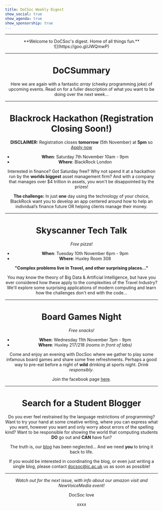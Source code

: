 ```yaml
---
title: DoCSoc Weekly Digest
show_social: true
show_agenda: true
show_sponsorship: true
...
```


---

<center>**Welcome to DoCSoc's digest. Home of all things fun.**</center>

<center>![](https://goo.gl/JWQmwP)

---

# DoCSummary

Here we are again with a fantastic *array* (cheeky programming joke) of upcoming events. Read on for a fuller description of what you want to be doing over the next week...  

---

# Blackrock Hackathon (Registration Closing Soon!)

**DISCLAIMER:** Registration closes **tomorrow** (5th November) at **5pm** so [Apply now](https://blackrock.tal.net/vx/lang-en-GB/mobile-0/brand-3/xf-0d787a351310/candidate/so/pm/1/pl/2/opp/1344-The-BlackRock-Hackathon/en-GB)

- **When**: Saturday 7th November 10am - 9pm
- **Where**: BlackRock London

Interested in finance? Got Saturday free? Why not spend it at a hackathon run by the **worlds biggest** asset management firm? And with a company that manages over $4 trillion in assets, you won't be disappointed by the prizes!

**The challenge:** In just **one** day using the technology of your choice, BlackRock want you to develop an app centered around how to help an individual’s finance future OR helping clients manage their money.

---

# Skyscanner Tech Talk

*Free pizza!*

- **When**: Tuesday 10th November 6pm - 9pm
- **Where**: Huxley Room 308

**"Complex problems live in Travel, and other surprising places..."**

You may know the theory of Big Data & Artificial Intelligence, but have you ever considered how these apply to the complexities of the Travel Industry? We'll explore some surprising applications of modern computing and  learn how the challenges don't end with the code...

---

# Board Games Night

*Free snacks!*

- **When**: Wednesday 11th November 7pm - 9pm 
- **Where**: Huxley 217/218 *(rooms in front of labs)*

Come and enjoy an evening with DocSoc where we gather to play some infamous board games and share some free refreshments. Perhaps a good way to pre-eat before a night of **wild** drinking at sports night. *Drink responsibly*.

Join the facebook page [here](https://www.facebook.com/events/564602963687251/).

---

# Search for a Student Blogger
Do you ever feel restrained by the language restrictions of programming? Want to try your hand at some creative writing, where you can express what you want, however you want and only worry about errors of the spelling kind? Want to be responsible for showing the world that computing students **DO** go out and **CAN** have fun? 

The truth is, our [blog](http://docsoc.co.uk/blog/) has been neglected... And we need **you** to bring it back to life. 

If you would be interested in coordinating the blog, or even just writing a single blog, please contact docsoc@ic.ac.uk us as soon as possible! 

---

*Watch out for the next issue, with info about our amazon visit and NewVoiceMedia event!*

DocSoc love

xxxx
